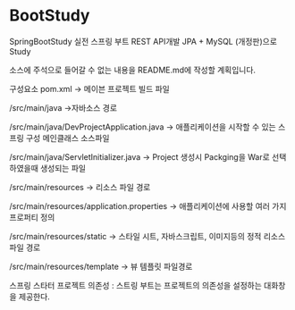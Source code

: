 # BootStudy


SpringBootStudy
실전 스프링 부트 REST API개발 JPA + MySQL (개정판)으로 Study

소스에 주석으로 들어갈 수 없는 내용을 README.md에 작성할 계획입니다.

구성요소 pom.xml -> 메이븐 프로젝트 빌드 파일

/src/main/java ->자바소스 경로

/src/main/java/DevProjectApplication.java -> 애플리케이션을 시작할 수 있는 스프링 구성 메인클래스 소스파일

/src/main/java/ServletInitializer.java -> Project 생성시 Packging을 War로 선택하였을때 생성되는 파일

/src/main/resources -> 리소스 파일 경로

/src/main/resources/application.properties -> 애플리케이션에 사용할 여러 가지 프로퍼티 정의

/src/main/resources/static -> 스타일 시트, 자바스크립트, 이미지등의 정적 리소스 파일 경로

/src/main/resources/template -> 뷰 템플릿 파일경로

스프링 스타터 프로젝트 의존성 : 스트링 부트는 프로젝트의 의존성을 설정하는 대화창을 제공한다.
